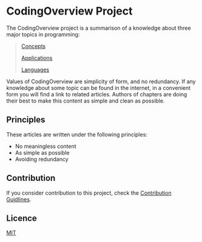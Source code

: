 # CodingOverview Project

<!-- WHAT? -->
The CodingOverview project is a summarison of a knowledge about three major topics in programming:

>[Concepts](concepts/concepts.md)
>
>[Applications](applications/application.md)
>
>[Languages](languages/languages.md)

<!-- Usage: How do I get started? (where should new reader start reading) -->

<!-- what is the purpose? Goals? -->
Values of CodingOverview are simplicity of form, and no redundancy. If any knowledge about some topic can be found in the internet, in a convenient form you will find a link to related articles. Authors of chapters are doing their best to make this content as simple and clean as possible.

<!-- What are the principles of this project? -->
## Principles
These articles are written under the following principles:

- No meaningless content
- As simple as possible
- Avoiding redundancy

## Contribution
If you consider contribution to this project, check the [Contribution Guidlines](./CONTRIBUTING.md).

## Licence
[MIT](./LICENCE.md)
